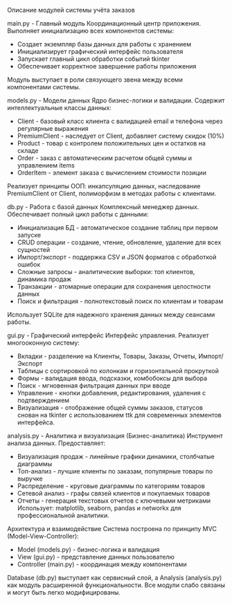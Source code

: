 Описание модулей системы учёта заказов

main.py - Главный модуль
Координационный центр приложения. Выполняет инициализацию всех компонентов системы:
- Создает экземпляр базы данных для работы с хранением
- Инициализирует графический интерфейс пользователя
- Запускает главный цикл обработки событий tkinter
- Обеспечивает корректное завершение работы приложения

Модуль выступает в роли связующего звена между всеми компонентами системы.

models.py - Модели данных
Ядро бизнес-логики и валидации. Содержит интеллектуальные классы данных:

- Client - базовый класс клиента с валидацией email и телефона через регулярные выражения
- PremiumClient - наследует от Client, добавляет систему скидок (10%)
- Product - товар с контролем положительных цен и остатков на складе
- Order - заказ с автоматическим расчетом общей суммы и управлением items
- OrderItem - элемент заказа с вычислением стоимости позиции

Реализует принципы ООП: инкапсуляцию данных, наследование PremiumClient от Client, полиморфизм в методах работы с клиентами.

db.py - Работа с базой данных
Комплексный менеджер данных. Обеспечивает полный цикл работы с данными:

- Инициализация БД - автоматическое создание таблиц при первом запуске
- CRUD операции - создание, чтение, обновление, удаление для всех сущностей
- Импорт/экспорт - поддержка CSV и JSON форматов с обработкой ошибок
- Сложные запросы - аналитические выборки: топ клиентов, динамика продаж
- Транзакции - атомарные операции для сохранения целостности данных
- Поиск и фильтрация - полнотекстовый поиск по клиентам и товарам

Использует SQLite для надежного хранения данных между сеансами работы.

gui.py - Графический интерфейс
Интерфейс управления. Реализует многооконную систему:

- Вкладки - разделение на Клиенты, Товары, Заказы, Отчеты, Импорт/Экспорт
- Таблицы с сортировкой по колонкам и горизонтальной прокруткой
- Формы - валидация ввода, подсказки, комбобоксы для выбора
- Поиск - мгновенная фильтрация данных при вводе
- Управление - кнопки добавления, редактирования, удаления с подтверждением
- Визуализация - отображение общей суммы заказов, статусов
снован на tkinter с использованием ttk для современных элементов интерфейса.

analysis.py - Аналитика и визуализация (Бизнес-аналитика)
Инструмент анализа данных. Предоставляет:

- Визуализация продаж - линейные графики динамики, столбчатые диаграммы
- Топ-анализ - лучшие клиенты по заказам, популярные товары по выручке
- Распределение - круговые диаграммы по категориям товаров
- Сетевой анализ - графы связей клиентов и покупаемых товаров
- Отчеты - генерация текстовых отчетов с ключевыми метриками
Использует: matplotlib, seaborn, pandas и networkx для профессиональной аналитики.

Архитектура и взаимодействие
Система построена по принципу MVC (Model-View-Controller):
- Model (models.py) - бизнес-логика и валидация
- View (gui.py) - представление данных пользователю
- Controller (main.py) - координация между компонентами

Database (db.py) выступает как сервисный слой, а Analysis (analysis.py) как модуль расширенной функциональности. Все модули слабо связаны и могут быть легко модифицированы.
